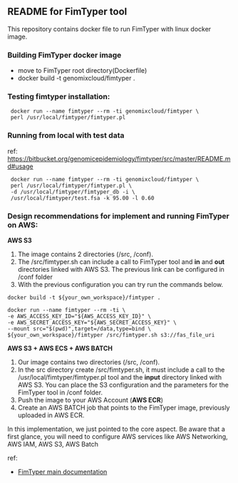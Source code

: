 ## README for FimTyper tool ##

This repository contains docker file to run FimTyper with linux docker image.

### Building FimTyper docker image

* move to FimTyper root directory(Dockerfile)
* docker build -t genomixcloud/fimtyper .

### Testing fimtyper installation:

```shell
 docker run --name fimtyper --rm -ti genomixcloud/fimtyper \
 perl /usr/local/fimtyper/fimtyper.pl
```

### Running from local with test data 
ref: https://bitbucket.org/genomicepidemiology/fimtyper/src/master/README.md#usage

```shell
 docker run --name fimtyper --rm -ti genomixcloud/fimtyper \
 perl /usr/local/fimtyper/fimtyper.pl \
 -d /usr/local/fimtyper/fimtyper_db -i \
 /usr/local/fimtyper/test.fsa -k 95.00 -l 0.60
```

### Design recommendations for implement and running FimTyper on AWS:

**AWS S3**

1. The image contains 2 directories (/src, /conf).
2. The /src/fimtyper.sh can include a call to FimTyper tool and **in** and **out** directories linked with AWS S3. The previous link can be configured in /conf folder
3. With the previous configuration you can try run the commands below.

```shell 
docker build -t ${your_own_workspace}/fimtyper .
```

```shell
docker run --name fimtyper --rm -ti \
-e AWS_ACCESS_KEY_ID="${AWS_ACCESS_KEY_ID}" \
-e AWS_SECRET_ACCESS_KEY="${AWS_SECRET_ACCESS_KEY}" \
--mount src="$(pwd)",target=/data,type=bind \
${your_own_workspace}/fimtyper /src/fimtyper.sh s3://fas_file_uri
```

**AWS S3 + AWS ECS + AWS BATCH**

1. Our image contains two directories (/src, /conf).
2. In the src directory create /src/fimtyper.sh, it must include a call to the /usr/local/fimtyper/fimtyper.pl tool and the **input** directory linked with AWS S3. You can place the S3 configuration and the parameters for the FimTyper tool in /conf folder. 
3. Push the image to your AWS Account (**AWS ECR**) 
4. Create an AWS BATCH job that points to the FimTyper image, previously uploaded in AWS ECR. 

In this implementation, we just pointed to the core aspect. Be aware that a first glance, you will need to configure AWS services like AWS Networking, AWS IAM, AWS S3, AWS Batch  



ref:
* [FimTyper main documentation](https://bitbucket.org/genomicepidemiology/fimtyper/)
